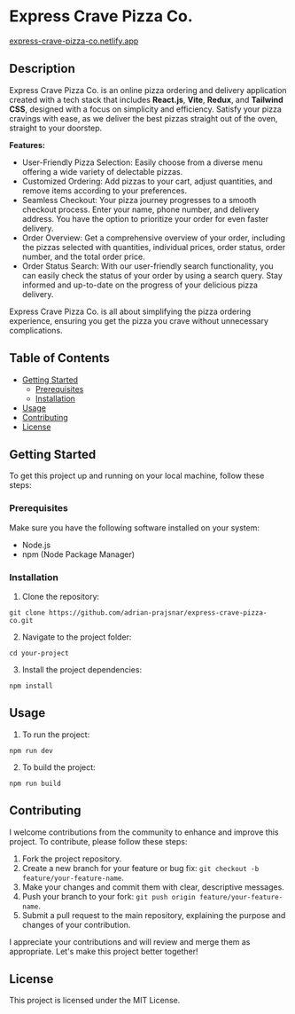 # Express Crave Pizza Co.

[express-crave-pizza-co.netlify.app](https://express-crave-pizza-co.netlify.app/)

## Description

Express Crave Pizza Co. is an online pizza ordering and delivery application created with a tech stack that includes **React.js**, **Vite**, **Redux**, and **Tailwind CSS**, designed with a focus on simplicity and efficiency. Satisfy your pizza cravings with ease, as we deliver the best pizzas straight out of the oven, straight to your doorstep.

**Features:**

- User-Friendly Pizza Selection: Easily choose from a diverse menu offering a wide variety of delectable pizzas.
- Customized Ordering: Add pizzas to your cart, adjust quantities, and remove items according to your preferences.
- Seamless Checkout: Your pizza journey progresses to a smooth checkout process. Enter your name, phone number, and delivery address. You have the option to prioritize your order for even faster delivery.
- Order Overview: Get a comprehensive overview of your order, including the pizzas selected with quantities, individual prices, order status, order number, and the total order price.
- Order Status Search: With our user-friendly search functionality, you can easily check the status of your order by using a search query. Stay informed and up-to-date on the progress of your delicious pizza delivery.

Express Crave Pizza Co. is all about simplifying the pizza ordering experience, ensuring you get the pizza you crave without unnecessary complications.

## Table of Contents

- [Getting Started](#getting-started)
  - [Prerequisites](#prerequisites)
  - [Installation](#installation)
- [Usage](#usage)
- [Contributing](#contributing)
- [License](#license)

## Getting Started

To get this project up and running on your local machine, follow these steps:

### Prerequisites

Make sure you have the following software installed on your system:

- Node.js
- npm (Node Package Manager)

### Installation

1. Clone the repository:

```
git clone https://github.com/adrian-prajsnar/express-crave-pizza-co.git
```

2. Navigate to the project folder:

```
cd your-project
```

3. Install the project dependencies:

```
npm install
```

## Usage

1. To run the project:

```
npm run dev
```

2. To build the project:

```
npm run build
```

## Contributing

I welcome contributions from the community to enhance and improve this project. To contribute, please follow these steps:

1. Fork the project repository.
2. Create a new branch for your feature or bug fix: `git checkout -b feature/your-feature-name`.
3. Make your changes and commit them with clear, descriptive messages.
4. Push your branch to your fork: `git push origin feature/your-feature-name`.
5. Submit a pull request to the main repository, explaining the purpose and changes of your contribution.

I appreciate your contributions and will review and merge them as appropriate. Let's make this project better together!

## License

This project is licensed under the MIT License.
